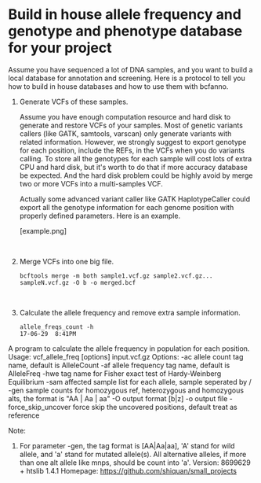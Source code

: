 # Build in house allele frequency and genotype and phenotype database for your project

Assume you have  sequenced a lot of DNA samples, and you want to build a local database for annotation and screening. Here is a protocol to tell you how to build in house databases and how to use them with bcfanno.



1. Generate VCFs of these samples.

   Assume you have enough computation resource and hard disk to generate and restore VCFs of your samples. Most of genetic variants callers (like GATK, samtools, varscan) only generate variants with related information. However, we strongly suggest to export genotype for each position, include the REFs, in the VCFs when you do variants calling. To store all the genotypes for each sample will cost lots of extra CPU and hard disk, but it's worth to do that if more accuracy database be expected. And the hard disk problem could be highly avoid by merge two or more VCFs into a multi-samples VCF. 

   Actually some advanced variant caller like GATK HaplotypeCaller could export all the genotype information for each genome position with properly defined parameters. Here is an example.

   [example.png]

   ​

2. Merge VCFs into one big file.

   `bcftools merge -m both sample1.vcf.gz sample2.vcf.gz... sampleN.vcf.gz -O b -o merged.bcf`

   ​

3. Calculate the allele frequency and remove extra sample information.

   ```
   allele_freqs_count -h                                                                                                                                       17-06-29  8:41PM
A program to calculate the allele frequency in population for each position.
Usage:
 vcf_allele_freq [options] input.vcf.gz
 Options:
     -ac   allele count tag name, default is AlleleCount
     -af   allele frequency tag name, default is AlleleFreq
     -hwe  tag name for Fisher exact test of Hardy-Weinberg Equilibrium
     -sam  affected sample list for each allele, sample seperated by /
     -gen  sample counts for homozygous ref, heterozygous and homozygous alts, the format is "AA | Aa | aa"
     -O    output format [b|z]
     -o    output file
     -force_skip_uncover  force skip the uncovered positions, default treat as reference

Note:
1. For parameter -gen, the tag format is [AA|Aa|aa], 'A' stand for wild allele, and 'a' stand for mutated
   allele(s). All alternative alleles, if more than one alt allele like mnps, should be count into 'a'.
Version: 8699629 + htslib 1.4.1
Homepage: https://github.com/shiquan/small_projects
```